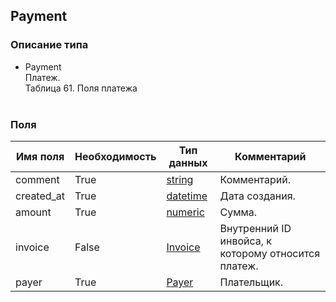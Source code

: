 
## Payment

### Описание типа
- Payment<br/>Платеж.<br/>Таблица 61. Поля платежа<br/><br/>
### Поля

| Имя поля | Необходимость | Тип данных | Комментарий |
|---|---|---|---|
|comment|True|[string](/docs/types/string.md)|Комментарий.<br/>|
|created_at|True|[datetime](/docs/types/datetime.md)|Дата создания.<br/>|
|amount|True|[numeric](/docs/types/numeric.md)|Сумма.<br/>|
|invoice|False|[Invoice](/docs/types/Invoice.md)|Внутренний ID инвойса, к которому относится платеж.<br/>|
|payer|True|[Payer](/docs/types/Payer.md)|Плательщик.<br/>|
